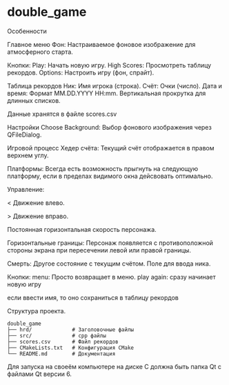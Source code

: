 # double_game

Особенности

Главное меню
Фон: Настраиваемое фоновое изображение для атмосферного старта.

Кнопки:
Play: Начать новую игру.
High Scores: Просмотреть таблицу рекордов.
Options: Настроить игру (фон, спрайт).

Таблица рекордов
Ник: Имя игрока (строка).
Счёт: Очки (число).
Дата и время: Формат MM.DD.YYYY HH:mm.
Вертикальная прокрутка для длинных списков.

Данные хранятся в файле scores.csv

Настройки
Choose Background: Выбор фонового изображения через QFileDialog.

Игровой процесс
Хедер счёта: Текущий счёт отображается в правом верхнем углу.

Платформы:
Всегда есть возможность прыгнуть на следующую платформу, если в пределах видимого окна дейсвовать оптимально.

Управление:

< Движение влево.

\> Движение вправо.

Постоянная горизонтальная скорость персонажа.

Горизонтальные границы:
Персонаж появляется с противоположной стороны экрана при пересечении левой или правой границы.

Смерть:
Другое состояние с текущим счётом.
Поле для ввода ника.

Кнопки:
menu: Просто возвращает в меню.
play again: сразу начинает новую игру

если ввести имя, то оно сохраниться в таблицу рекордов


Структура проекта.
```
double_game
├── hrd/             # Заголовочные файлы
├── src/             # cpp файлы
├── scores.csv       # Файл рекордов
├── CMakeLists.txt   # Конфигурация CMake
└── README.md        # Документация
```



Для запуска на своеём компьютере на диске C должна быть папка Qt с файлами Qt версии 6.
